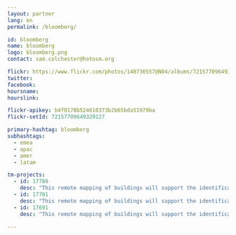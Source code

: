 ```yaml
---
layout: partner
lang: en
permalink: /bloomberg/

id: bloomberg
name: bloomberg
logo: bloomberg.png
contact: sam.colchester@hotosm.org

flickr: https://www.flickr.com/photos/140736557@N04/albums/72157709649329127
twitter: 
facebook: 
hoursname:
hourslink:

flickr-apikey: b4f0178b524610373b2b65bda51979ba
flickr-setId: 72157709649329127

primary-hashtag: bloomberg
subhashtags:
  - emea
  - apac
  - amer
  - latam

tm-projects:
  - id: 17780
    desc: "This remote mapping of buildings will support the identification and characterization of settlements, as well as the implementation of planned activities and largely the generation of data for humanitarian activities."
  - id: 17781
    desc: "This remote mapping of buildings will support the identification and characterization of settlements, as well as the implementation of planned activities and largely the generation of data for humanitarian activities."
  - id: 17691
    desc: "This remote mapping of buildings will support the identification and characterization of settlements, as well as the implementation of planned activities and largely the generation of data for humanitarian activities."
    
---
```

